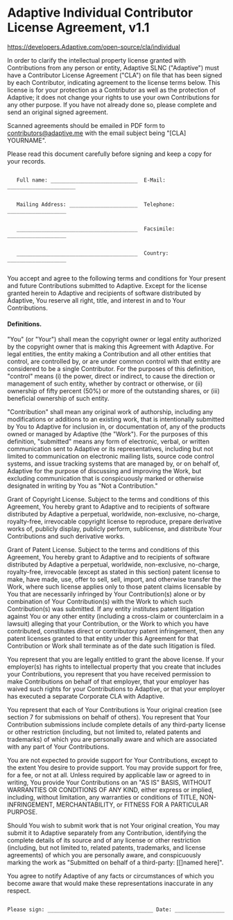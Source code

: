 # Adaptive Individual Contributor License Agreement, v1.1

https://developers.Adaptive.com/open-source/cla/individual

In order to clarify the intellectual property license granted with Contributions from any person or entity, Adaptive SLNC ("Adaptive") must have a Contributor License Agreement ("CLA") on file that has been signed by each Contributor, indicating agreement to the license terms below. This license is for your protection as a Contributor as well as the protection of Adaptive; it does not change your rights to use your own Contributions for any other purpose. If you have not already done so, please complete and send an original signed agreement.

Scanned agreements should be emailed in PDF form to [contributors@adaptive.me](mailto:contributors@adaptive.me) with the email subject being "[CLA] YOURNAME".

Please read this document carefully before signing and keep a copy for your records.

``` 

   Full name: ____________________________  E-Mail: ______________________
       
   
   Mailing Address: ______________________  Telephone: ___________________
       
   
   _______________________________________  Facsimile: ___________________
   
    
   _______________________________________  Country:   ___________________
   
```
   
You accept and agree to the following terms and conditions for Your present and future Contributions submitted to Adaptive. Except for the license granted herein to Adaptive and recipients of software distributed by Adaptive, You reserve all right, title, and interest in and to Your Contributions.

#### Definitions.

"You" (or "Your") shall mean the copyright owner or legal entity authorized by the copyright owner that is making this Agreement with Adaptive. For legal entities, the entity making a Contribution and all other entities that control, are controlled by, or are under common control with that entity are considered to be a single Contributor. For the purposes of this definition, "control" means (i) the power, direct or indirect, to cause the direction or management of such entity, whether by contract or otherwise, or (ii) ownership of fifty percent (50%) or more of the outstanding shares, or (iii) beneficial ownership of such entity.

"Contribution" shall mean any original work of authorship, including any modifications or additions to an existing work, that is intentionally submitted by You to Adaptive for inclusion in, or documentation of, any of the products owned or managed by Adaptive (the "Work"). For the purposes of this definition, "submitted" means any form of electronic, verbal, or written communication sent to Adaptive or its representatives, including but not limited to communication on electronic mailing lists, source code control systems, and issue tracking systems that are managed by, or on behalf of, Adaptive for the purpose of discussing and improving the Work, but excluding communication that is conspicuously marked or otherwise designated in writing by You as "Not a Contribution."

Grant of Copyright License. Subject to the terms and conditions of this Agreement, You hereby grant to Adaptive and to recipients of software distributed by Adaptive a perpetual, worldwide, non-exclusive, no-charge, royalty-free, irrevocable copyright license to reproduce, prepare derivative works of, publicly display, publicly perform, sublicense, and distribute Your Contributions and such derivative works.

Grant of Patent License. Subject to the terms and conditions of this Agreement, You hereby grant to Adaptive and to recipients of software distributed by Adaptive a perpetual, worldwide, non-exclusive, no-charge, royalty-free, irrevocable (except as stated in this section) patent license to make, have made, use, offer to sell, sell, import, and otherwise transfer the Work, where such license applies only to those patent claims licensable by You that are necessarily infringed by Your Contribution(s) alone or by combination of Your Contribution(s) with the Work to which such Contribution(s) was submitted. If any entity institutes patent litigation against You or any other entity (including a cross-claim or counterclaim in a lawsuit) alleging that your Contribution, or the Work to which you have contributed, constitutes direct or contributory patent infringement, then any patent licenses granted to that entity under this Agreement for that Contribution or Work shall terminate as of the date such litigation is filed.

You represent that you are legally entitled to grant the above license. If your employer(s) has rights to intellectual property that you create that includes your Contributions, you represent that you have received permission to make Contributions on behalf of that employer, that your employer has waived such rights for your Contributions to Adaptive, or that your employer has executed a separate Corporate CLA with Adaptive.

You represent that each of Your Contributions is Your original creation (see section 7 for submissions on behalf of others). You represent that Your Contribution submissions include complete details of any third-party license or other restriction (including, but not limited to, related patents and trademarks) of which you are personally aware and which are associated with any part of Your Contributions.

You are not expected to provide support for Your Contributions, except to the extent You desire to provide support. You may provide support for free, for a fee, or not at all. Unless required by applicable law or agreed to in writing, You provide Your Contributions on an "AS IS" BASIS, WITHOUT WARRANTIES OR CONDITIONS OF ANY KIND, either express or implied, including, without limitation, any warranties or conditions of TITLE, NON- INFRINGEMENT, MERCHANTABILITY, or FITNESS FOR A PARTICULAR PURPOSE.

Should You wish to submit work that is not Your original creation, You may submit it to Adaptive separately from any Contribution, identifying the complete details of its source and of any license or other restriction (including, but not limited to, related patents, trademarks, and license agreements) of which you are personally aware, and conspicuously marking the work as "Submitted on behalf of a third-party: [[]named here]".

You agree to notify Adaptive of any facts or circumstances of which you become aware that would make these representations inaccurate in any respect.

```

Please sign: __________________________________ Date: ________________

```
